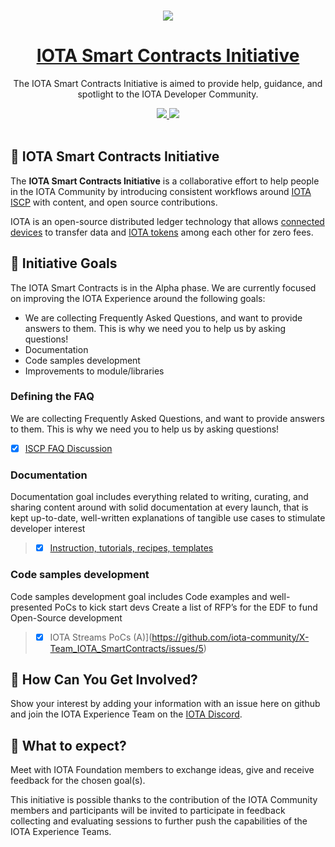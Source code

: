 <p align="center">
  <br>
  <a href="https://www.iota.org">
    <img src="https://images.ctfassets.net/xit7f234flxz/2UaYq5cR53ANDAKRT4HYWT/a4d962d037954adef7d0aa9a2e944a26/iota-small-logo.png"/>
  </a>
</p>


<h1 align="center"><a href="https://www.iota.org"> IOTA Smart Contracts Initiative</a></h1>

<p align="center">The IOTA Smart Contracts Initiative is aimed to provide help, guidance, and spotlight to the IOTA Developer Community.</p>

<p align="center">
  <a title="MIT License" href="LICENSE">
    <img src="https://img.shields.io/github/license/gridsome/gridsome.svg?style=flat-square&label=License&colorB=6cc24a">
  </a>
  <a title="Follow on Twitter" href="https://twitter.com/iotatoken">
    <img src="https://img.shields.io/twitter/follow/iotatoken.svg?style=social&label=Follow%20@iotatoken">
  </a>
  <br>
  <br>
</p>


## 🌳 IOTA Smart Contracts Initiative

The **IOTA Smart Contracts Initiative** is a collaborative effort to help people in the IOTA Community by introducing consistent workflows around [IOTA ISCP](https://blog.iota.org/iota-smart-contracts-pre-alpha-released-40efad27994b/) with content, and open source contributions.

IOTA is an open-source distributed ledger technology that allows [connected devices](https://en.wikipedia.org/wiki/Connected_Devices) to transfer data and [IOTA tokens](https://docs.iota.org/docs/getting-started/0.1/clients/token) among each other for zero fees.

## 🎯 Initiative Goals

The IOTA Smart Contracts is in the Alpha phase. We are currently focused on improving the IOTA Experience around the following goals:

- We are collecting Frequently Asked Questions, and want to provide answers to them. This is why we need you to help us by asking questions!
- Documentation
- Code samples development
- Improvements to module/libraries

### Defining the FAQ

We are collecting Frequently Asked Questions, and want to provide answers to them. This is why we need you to help us by asking questions!

 - [x] [ISCP FAQ Discussion](https://github.com/iota-community/X-Team_IOTA_SmartContracts/discussions/3)


### Documentation

Documentation goal includes everything related to writing, curating, and sharing content around with solid documentation at every launch, that is kept up-to-date, well-written explanations of tangible use cases to stimulate developer interest

> - [X] [Instruction, tutorials, recipes, templates](https://github.com/iota-community/X-Team_IOTA_SmartContracts/issues/4)

### Code samples development

Code samples development goal includes Code examples and well-presented PoCs to kick start devs Create a list of RFP’s for the EDF to fund Open-Source development

> - [X] IOTA Streams PoCs (A)](https://github.com/iota-community/X-Team_IOTA_SmartContracts/issues/5)

## 🤔 How Can You Get Involved?

Show your interest by adding your information with an issue here on github and join the IOTA Experience Team on the [IOTA Discord](https://discord.iota.org).

## 👥 What to expect?

Meet with IOTA Foundation members to exchange ideas, give and receive feedback for the chosen goal(s).

This initiative is possible thanks to the contribution of the IOTA Community members and participants will be invited to participate in feedback collecting and evaluating sessions to further push the capabilities of the IOTA Experience Teams. 
